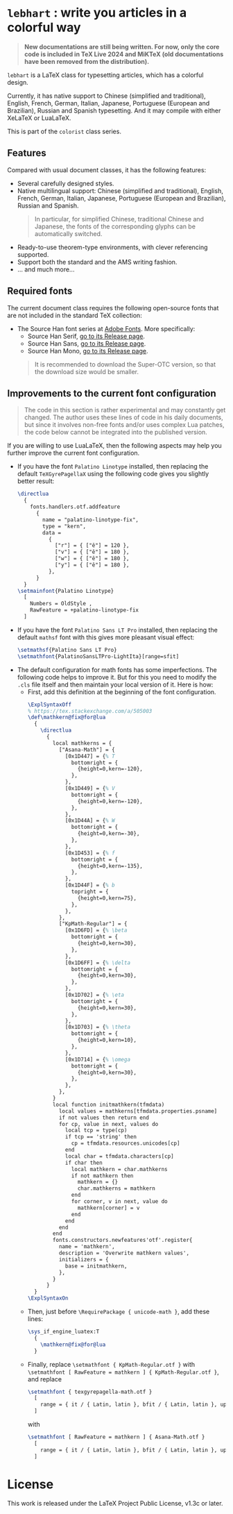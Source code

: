 <!-- Copyright (C) 2021-2024 by Jinwen XU -->

# `lebhart` : write you articles in a colorful way

> **New documentations are still being written. For now, only the core code is included in TeX Live 2024 and MiKTeX (old documentations have been removed from the distribution).**

`lebhart` is a LaTeX class for typesetting articles, which has a colorful design.

Currently, it has native support to Chinese (simplified and traditional), English, French, German, Italian, Japanese, Portuguese (European and Brazilian), Russian and Spanish typesetting. And it may compile with either XeLaTeX or LuaLaTeX.

This is part of the `colorist` class series.

## Features

Compared with usual document classes, it has the following features:

- Several carefully designed styles.
- Native multilingual support: Chinese (simplified and traditional), English, French, German, Italian, Japanese, Portuguese (European and Brazilian), Russian and Spanish.
    > In particular, for simplified Chinese, traditional Chinese and Japanese, the fonts of the corresponding glyphs can be automatically switched.
- Ready-to-use theorem-type environments, with clever referencing supported.
- Support both the standard and the AMS writing fashion.
- ... and much more...

## Required fonts

The current document class requires the following open-source fonts that are not included in the standard TeX collection:

- The Source Han font series at [Adobe Fonts](https://github.com/adobe-fonts). More specifically:
  - Source Han Serif, [go to its Release page](https://github.com/adobe-fonts/source-han-serif/releases).
  - Source Han Sans, [go to its Release page](https://github.com/adobe-fonts/source-han-sans/releases).
  - Source Han Mono, [go to its Release page](https://github.com/adobe-fonts/source-han-mono/releases).
  > It is recommended to download the Super-OTC version, so that the download size would be smaller.

## Improvements to the current font configuration

> The code in this section is rather experimental and may constantly get changed. The author uses these lines of code in his daily documents, but since it involves non-free fonts and/or uses complex Lua patches, the code below cannot be integrated into the published version.

If you are willing to use LuaLaTeX, then the following aspects may help you further improve the current font configuration.

- If you have the font `Palatino Linotype` installed, then replacing the default `TeXGyrePagellaX` using the following code gives you slightly better result:
    ```latex
    \directlua
      {
        fonts.handlers.otf.addfeature
          {
            name = "palatino-linotype-fix",
            type = "kern",
            data =
              {
                ["r"] = { ["ê"] = 120 },
                ["v"] = { ["ê"] = 180 },
                ["w"] = { ["ê"] = 180 },
                ["y"] = { ["ê"] = 180 },
              },
          }
      }
    \setmainfont{Palatino Linotype}
      [
        Numbers = OldStyle ,
        RawFeature = +palatino-linotype-fix
      ]
    ```
- If you have the font `Palatino Sans LT Pro` installed, then replacing the default `mathsf` font with this gives more pleasant visual effect:
  ```latex
  \setmathsf{Palatino Sans LT Pro}
  \setmathfont{PalatinoSansLTPro-LightIta}[range=sfit]
  ```
- The default configuration for math fonts has some imperfections. The following code helps to improve it. But for this you need to modify the `.cls` file itself and then maintain your local version of it. Here is how:
  - First, add this definition at the beginning of the font configuration.
    ```latex
    \ExplSyntaxOff
    % https://tex.stackexchange.com/a/505003
    \def\mathkern@fix@for@lua
      {
        \directlua
          {
            local mathkerns = {
              ["Asana-Math"] = {
                [0x1D447] = {% T
                  bottomright = {
                    {height=0,kern=-120},
                  },
                },
                [0x1D449] = {% V
                  bottomright = {
                    {height=0,kern=-120},
                  },
                },
                [0x1D44A] = {% W
                  bottomright = {
                    {height=0,kern=-30},
                  },
                },
                [0x1D453] = {% f
                  bottomright = {
                    {height=0,kern=-135},
                  },
                },
                [0x1D44F] = {% b
                  topright = {
                    {height=0,kern=75},
                  },
                },
              },
              ["KpMath-Regular"] = {
                [0x1D6FD] = {% \beta
                  bottomright = {
                    {height=0,kern=30},
                  },
                },
                [0x1D6FF] = {% \delta
                  bottomright = {
                    {height=0,kern=30},
                  },
                },
                [0x1D702] = {% \eta
                  bottomright = {
                    {height=0,kern=30},
                  },
                },
                [0x1D703] = {% \theta
                  bottomright = {
                    {height=0,kern=10},
                  },
                },
                [0x1D714] = {% \omega
                  bottomright = {
                    {height=0,kern=30},
                  },
                },
              },
            }
            local function initmathkern(tfmdata)
              local values = mathkerns[tfmdata.properties.psname]
              if not values then return end
              for cp, value in next, values do
                local tcp = type(cp)
                if tcp == 'string' then
                  cp = tfmdata.resources.unicodes[cp]
                end
                local char = tfmdata.characters[cp]
                if char then
                  local mathkern = char.mathkerns
                  if not mathkern then
                    mathkern = {}
                    char.mathkerns = mathkern
                  end
                  for corner, v in next, value do
                    mathkern[corner] = v
                  end
                end
              end
            end
            fonts.constructors.newfeatures'otf'.register{
              name = 'mathkern',
              description = 'Overwrite mathkern values',
              initializers = {
                base = initmathkern,
              },
            }
          }
      }
    \ExplSyntaxOn
    ```
  - Then, just before `\RequirePackage { unicode-math }`, add these lines:
    ```latex
    \sys_if_engine_luatex:T
      {
        \mathkern@fix@for@lua
      }
    ```
  - Finally, replace `\setmathfont { KpMath-Regular.otf }` with `\setmathfont [ RawFeature = mathkern ] { KpMath-Regular.otf }`, and replace
    ```latex
    \setmathfont { texgyrepagella-math.otf }
      [
        range = { it / { Latin, latin }, bfit / { Latin, latin }, up / num, bfup / num }
      ]
    ```
    with
    ```latex
    \setmathfont [ RawFeature = mathkern ] { Asana-Math.otf }
      [
        range = { it / { Latin, latin }, bfit / { Latin, latin }, up / num, bfup / num }
      ]
    ```

# License

This work is released under the LaTeX Project Public License, v1.3c or later.

